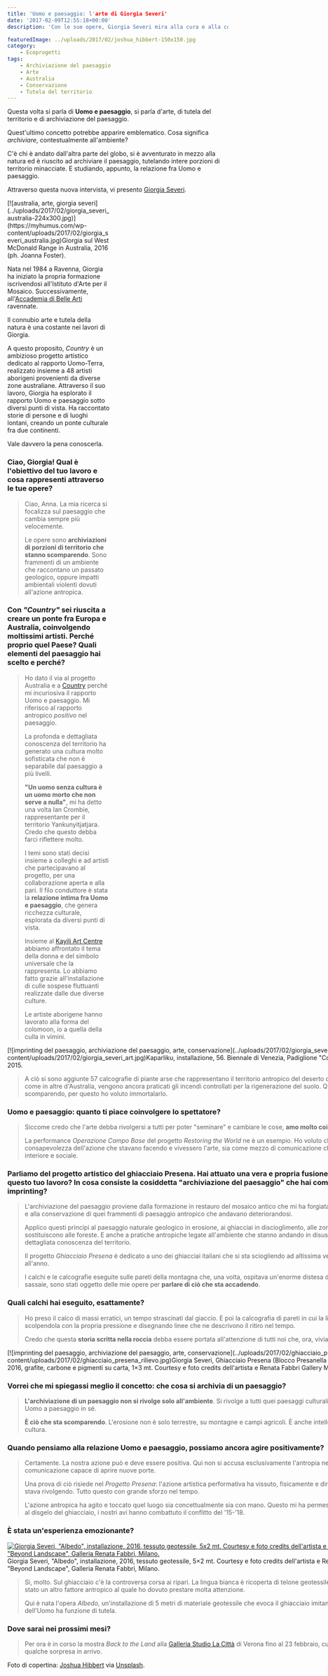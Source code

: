 ```yaml
---
title: 'Uomo e paesaggio: l'arte di Giorgia Severi'
date: '2017-02-09T12:55:18+00:00'
description: 'Con le sue opere, Giorgia Severi mira alla cura e alla conservazione della natura, indagando Uomo e paesaggio.'

featuredImage: ../uploads/2017/02/joshua_hibbert-150x150.jpg
category:
    - Ecoprogetti
tags:
    - Archiviazione del paesaggio
    - Arte
    - Australia
    - Conservazione
    - Tutela del territorio
---
```



Questa volta si parla di **Uomo e paesaggio**, si parla d'arte, di tutela del territorio e di archiviazione del paesaggio.

Quest'ultimo concetto potrebbe apparire emblematico. Cosa significa *archiviare*, contestualmente all'ambiente?

C'è chi è andato dall'altra parte del globo, si è avventurato in mezzo alla natura ed è riuscito ad archiviare il paesaggio, tutelando intere porzioni di territorio minacciate. E studiando, appunto, la relazione fra Uomo e paesaggio.

Attraverso questa nuova intervista, vi presento [Giorgia Severi](http://www.giorgiaseveri.com).

<div class="wp-caption alignright" id="attachment_2943" style="width: 234px">[![australia, arte, giorgia severi](../uploads/2017/02/giorgia_severi_australia-224x300.jpg)](https://myhumus.com/wp-content/uploads/2017/02/giorgia_severi_australia.jpg)Giorgia sul West McDonald Range in Australia, 2016 (ph. Joanna Foster).

Nata nel 1984 a Ravenna, Giorgia ha iniziato la propria formazione iscrivendosi all'Istituto d'Arte per il Mosaico. Successivamente, all'[Accademia di Belle Arti](http://www.accademiabellearti.ra.it) ravennate.

Il connubio arte e tutela della natura è una costante nei lavori di Giorgia.

A questo proposito, *Country* è un ambizioso progetto artistico dedicato al rapporto Uomo-Terra, realizzato insieme a 48 artisti aborigeni provenienti da diverse zone australiane.
Attraverso il suo lavoro, Giorgia ha esplorato il rapporto Uomo e paesaggio sotto diversi punti di vista. Ha raccontato storie di persone e di luoghi lontani, creando un ponte culturale fra due continenti.

Vale davvero la pena conoscerla.

### Ciao, Giorgia! Qual è l'obiettivo del tuo lavoro e cosa rappresenti attraverso le tue opere?

> Ciao, Anna. La mia ricerca si focalizza sul paesaggio che cambia sempre più velocemente.
>
> Le opere sono **archiviazioni di porzioni di territorio che stanno scomparendo**. Sono frammenti di un ambiente che raccontano un passato geologico, oppure impatti ambientali violenti dovuti all'azione antropica.

### Con *"Country"* sei riuscita a creare un ponte fra Europa e Australia, coinvolgendo moltissimi artisti. Perché proprio quel Paese? Quali elementi del paesaggio hai scelto e perché?

> Ho dato il via al progetto Australia e a [Country](http://www.giorgiaseveri.com/works/land-project.html) perché mi incuriosiva il rapporto Uomo e paesaggio. Mi riferisco al rapporto antropico *positivo* nel paesaggio.
>
> La profonda e dettagliata conoscenza del territorio ha generato una cultura molto sofisticata che non è separabile dal paesaggio a più livelli.
>
> **"Un uomo senza cultura è un uomo morto che non serve a nulla"**, mi ha detto una volta Ian Crombie, rappresentante per il territorio Yankunyitjatjara. Credo che questo debba farci riflettere molto.
>
> I temi sono stati decisi insieme a colleghi e ad artisti che partecipavano al progetto, per una collaborazione aperta e alla pari. Il filo conduttore è stata la **relazione intima fra Uomo e paesaggio**, che genera ricchezza culturale, esplorata da diversi punti di vista.
>
> Insieme al [Kayili Art Centre](http://kayili.com.au) abbiamo affrontato il tema della donna e del simbolo universale che la rappresenta. Lo abbiamo fatto grazie all'installazione di culle sospese fluttuanti realizzate dalle due diverse culture.
>
> Le artiste aborigene hanno lavorato alla forma del colomoon, io a quella della culla in vimini.

<div class="wp-caption aligncenter" id="attachment_2926" style="width: 1010px">[![imprinting del paesaggio, archiviazione del paesaggio, arte, conservazione](../uploads/2017/02/giorgia_severi_art.jpg)](https://myhumus.com/wp-content/uploads/2017/02/giorgia_severi_art.jpg)Kaparliku, installazione, 56. Biennale di Venezia, Padiglione "Country", Kayili Art Centre e Giorgia Severi, 2015.

> A ciò si sono aggiunte 57 calcografie di piante arse che rappresentano il territorio antropico del deserto del Gipson Ngaanyatjarra. In quella zona, come in altre d'Australia, vengono ancora praticati gli incendi controllati per la rigenerazione del suolo. Quello è un paesaggio raro che va scomparendo, per questo ho voluto immortalarlo.

<div class="et_pb_slider et_pb_slider_fullwidth_off et_pb_gallery_post_type"><div class="et_pb_slides"><div class="et_pb_slide" style="background: url(https://myhumus.com/wp-content/uploads/2017/02/tjampi15.jpg);"><div class="et_pb_slide" style="background: url(https://myhumus.com/wp-content/uploads/2017/02/tjampi2.jpg);">  

### Uomo e paesaggio: quanto ti piace coinvolgere lo spettatore?

> Siccome credo che l'arte debba rivolgersi a tutti per poter "seminare" e cambiare le cose, **amo molto coinvolgere lo spettatore**.
>
> La performance *Operazione Campo Base* del progetto *Restoring the World* ne è un esempio. Ho voluto che i partecipanti assumessero la consapevolezza dell'azione che stavano facendo e vivessero l'arte, sia come mezzo di comunicazione che come strumento di cambiamento interiore e sociale.

### Parliamo del progetto artistico del ghiacciaio Presena. Hai attuato una vera e propria fusione con l'habitat: potresti parlarmi di questo tuo lavoro? In cosa consiste la cosiddetta "archiviazione del paesaggio" che hai compiuto? Possiamo definirlo un imprinting?

> L'archiviazione del paesaggio proviene dalla formazione in restauro del mosaico antico che mi ha forgiata. Con un'attenzione particolare alla cura e alla conservazione di quei frammenti di paesaggio antropico che andavano deteriorandosi.
>
> Applico questi principi al paesaggio naturale geologico in erosione, ai ghiacciai in discioglimento, alle zone urbane in espansione che si sostituiscono alle foreste. E anche a pratiche antropiche legate all'ambiente che stanno andando in disuso, e che precludono una profonda e dettagliata conoscenza del territorio.
>
> Il progetto *Ghiacciaio Presena* è dedicato a uno dei ghiacciai italiani che si sta sciogliendo ad altissima velocità, con un ritiro di quasi un metro all'anno.
>
> I calchi e le calcografie eseguite sulle pareti della montagna che, una volta, ospitava un'enorme distesa di ghiaccio, così come alcuni massi delle sassaie, sono stati oggetto delle mie opere per **parlare di ciò che sta accadendo**.

### Quali calchi hai eseguito, esattamente?

> Ho preso il calco di massi erratici, un tempo strascinati dal giaccio. E poi la calcografia di pareti in cui la lingua del ghiacciaio ha inscritto la roccia, scolpendola con la propria pressione e disegnando linee che ne descrivono il ritiro nel tempo.
>
> Credo che questa **storia scritta nella roccia** debba essere portata all'attenzione di tutti noi che, ora, viviamo nel cosiddetto *Antropocene"*.

<div class="wp-caption aligncenter" id="attachment_2930" style="width: 1110px">[![imprinting del paesaggio, archiviazione del paesaggio, arte, conservazione](../uploads/2017/02/ghiacciaio_presena_rilievo.jpg)](https://myhumus.com/wp-content/uploads/2017/02/ghiacciaio_presena_rilievo.jpg)Giorgia Severi, Ghiacciaio Presena (Blocco Presanella / Adamello), dittico, calcografia del ritiro del ghiacciaio, 2016, grafite, carbone e pigmenti su carta, 1×3 mt. Courtesy e foto credits dell'artista e Renata Fabbri Gallery Milano.

### Vorrei che mi spiegassi meglio il concetto: che cosa si archivia di un paesaggio?

> **L'archiviazione di un paesaggio non si rivolge solo all'ambiente**. Si rivolge a tutti quei paesaggi culturali che esprimono le pratiche antropiche capaci di legare Uomo a paesaggio in sé.
>
> **È ciò che sta scomparendo**. L'erosione non è solo terrestre, su montagne e campi agricoli. È anche intellettuale a causa di una sorta di disconnessione dalla cultura.

### Quando pensiamo alla relazione Uomo e paesaggio, possiamo ancora agire positivamente?

> Certamente. La nostra azione può e deve essere positiva. Qui non si accusa esclusivamente l'antropia negativa, ma si cerca di utilizzare l'arte come mezzo di comunicazione capace di aprire nuove porte.
>
> Una prova di ciò risiede nel *Progetto Presena*: l'azione artistica performativa ha vissuto, fisicamente e direttamente, la montagna alla quale il progetto stesso si stava rivolgendo. Tutto questo con grande sforzo nel tempo.
>
> L'azione antropica ha agito e toccato quel luogo sia concettualmente sia con mano. Questo mi ha permesso di prendere consapevolezza di un luogo in cui, oltre al disgelo del ghiacciaio, i nostri avi hanno combattuto il conflitto del '15-'18.

### È stata un'esperienza emozionante?

[![Giorgia Severi, "Albedo", installazione, 2016, tessuto geotessile, 5x2 mt. Courtesy e foto credits dell'artista e Renata Fabbri Gallery Milano. Particolare della mostra "Beyond Landscape", Galleria Renata Fabbri, Milano.](../uploads/2017/02/imprinting-300x275.jpg)](https://myhumus.com/wp-content/uploads/2017/02/imprinting.jpg)Giorgia Severi, "Albedo", installazione, 2016, tessuto geotessile, 5×2 mt. Courtesy e foto credits dell'artista e Renata Fabbri Gallery Milano. Particolare della mostra "Beyond Landscape", Galleria Renata Fabbri, Milano.

> Sì, molto. Sul ghiacciaio c'è la controversa corsa ai ripari. La lingua bianca è ricoperta di telone geotessile per rallentare il discioglimento del ghiaccio. Questo è stato un altro fattore antropico al quale ho dovuto prestare molta attenzione.
>
> Qui è nata l'opera *Albedo*, un'installazione di 5 metri di materiale geotessile che evoca il ghiacciaio imitandone la forma. In questo caso, però, il materiale dell'Uomo ha funzione di tutela.

### Dove sarai nei prossimi mesi?

> Per ora è in corso la mostra *Back to the Land* alla [Galleria Studio La Città](http://www.studiolacitta.it) di Verona fino al 23 febbraio, curata da Andrea Lerda di [Platform Green](http://www.platformgreen.org). Poi ci sarà qualche sorpresa in arrivo.

Foto di copertina: [Joshua Hibbert](https://unsplash.com/@joshnh) via [Unsplash](https://unsplash.com).
